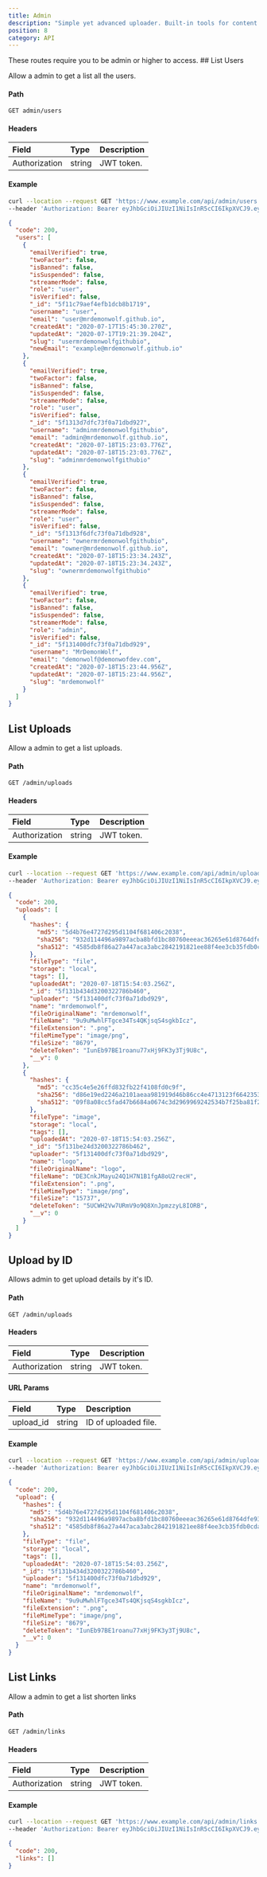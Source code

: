 ```yaml
---
title: Admin
description: "Simple yet advanced uploader. Built-in tools for content moderation tools for admins, and with integration in mind."
position: 8
category: API
---
```


<alert type="info">
These routes require you to be admin or higher to access.
</alert>
## List Users

Allow a admin to get a list all the users.

#### Path

`GET admin/users`

#### Headers

| Field         | Type   | Description |
| :------------ | :----- | :---------- |
| Authorization | string | JWT token.  |

#### Example

<code-group>
  <code-block label="Request" active>

```sh
curl --location --request GET 'https://www.example.com/api/admin/users' \
--header 'Authorization: Bearer eyJhbGciOiJIUzI1NiIsInR5cCI6IkpXVCJ9.eyJzdWIiOiI1ZjEwYjBkMjEwZDZhNzBiZTE0OTdkZTEiLCJpc3MiOiJodHRwczovL2ZlZmE0M2RkZDVjYi5uZ3Jvay5pbyIsImlhdCI6MTU5NDkyOTQzNSwiZXhwIjoxNTk0OTMxMjM1fQ.U5pH17a88I0LSSLzlA4N4pnelgbB3P8358rc_3CKh64'
```

  </code-block>
  <code-block label="Response
">

```json
{
  "code": 200,
  "users": [
    {
      "emailVerified": true,
      "twoFactor": false,
      "isBanned": false,
      "isSuspended": false,
      "streamerMode": false,
      "role": "user",
      "isVerified": false,
      "_id": "5f11c79aef4efb1dcb8b1719",
      "username": "user",
      "email": "user@mrdemonwolf.github.io",
      "createdAt": "2020-07-17T15:45:30.270Z",
      "updatedAt": "2020-07-17T19:21:39.204Z",
      "slug": "usermrdemonwolfgithubio",
      "newEmail": "example@mrdemonwolf.github.io"
    },
    {
      "emailVerified": true,
      "twoFactor": false,
      "isBanned": false,
      "isSuspended": false,
      "streamerMode": false,
      "role": "user",
      "isVerified": false,
      "_id": "5f1313d7dfc73f0a71dbd927",
      "username": "adminmrdemonwolfgithubio",
      "email": "admin@mrdemonwolf.github.io",
      "createdAt": "2020-07-18T15:23:03.776Z",
      "updatedAt": "2020-07-18T15:23:03.776Z",
      "slug": "adminmrdemonwolfgithubio"
    },
    {
      "emailVerified": true,
      "twoFactor": false,
      "isBanned": false,
      "isSuspended": false,
      "streamerMode": false,
      "role": "user",
      "isVerified": false,
      "_id": "5f1313f6dfc73f0a71dbd928",
      "username": "ownermrdemonwolfgithubio",
      "email": "owner@mrdemonwolf.github.io",
      "createdAt": "2020-07-18T15:23:34.243Z",
      "updatedAt": "2020-07-18T15:23:34.243Z",
      "slug": "ownermrdemonwolfgithubio"
    },
    {
      "emailVerified": true,
      "twoFactor": false,
      "isBanned": false,
      "isSuspended": false,
      "streamerMode": false,
      "role": "admin",
      "isVerified": false,
      "_id": "5f131400dfc73f0a71dbd929",
      "username": "MrDemonWolf",
      "email": "demonwolf@demonwofdev.com",
      "createdAt": "2020-07-18T15:23:44.956Z",
      "updatedAt": "2020-07-18T15:23:44.956Z",
      "slug": "mrdemonwolf"
    }
  ]
}
```

  </code-block>
</code-group>

## List Uploads

Allow a admin to get a list uploads.

#### Path

`GET /admin/uploads`

#### Headers

| Field         | Type   | Description |
| :------------ | :----- | :---------- |
| Authorization | string | JWT token.  |

#### Example

<code-group>
  <code-block label="Request" active>

```sh
curl --location --request GET 'https://www.example.com/api/admin/uploads' \
--header 'Authorization: Bearer eyJhbGciOiJIUzI1NiIsInR5cCI6IkpXVCJ9.eyJzdWIiOiI1ZjEwYjBkMjEwZDZhNzBiZTE0OTdkZTEiLCJpc3MiOiJodHRwczovL2ZlZmE0M2RkZDVjYi5uZ3Jvay5pbyIsImlhdCI6MTU5NDkyOTQzNSwiZXhwIjoxNTk0OTMxMjM1fQ.U5pH17a88I0LSSLzlA4N4pnelgbB3P8358rc_3CKh64'
```

  </code-block>
  <code-block label="Response
">

```json
{
  "code": 200,
  "uploads": [
    {
      "hashes": {
        "md5": "5d4b76e4727d295d1104f681406c2038",
        "sha256": "932d114496a9897acba8bfd1bc80760eeeac36265e61d8764dfe934ce5077d53",
        "sha512": "4585db8f86a27a447aca3abc2842191821ee88f4ee3cb35fdb0cdac4fc035f0097aca150704fa1d6f703f216fe0277708dce2585dddab9e47f6d9c04c75d159e"
      },
      "fileType": "file",
      "storage": "local",
      "tags": [],
      "uploadedAt": "2020-07-18T15:54:03.256Z",
      "_id": "5f131b434d3200322786b460",
      "uploader": "5f131400dfc73f0a71dbd929",
      "name": "mrdemonwolf",
      "fileOriginalName": "mrdemonwolf",
      "fileName": "9u9uMwhlFTgce34Ts4QKjsqS4sgkbIcz",
      "fileExtension": ".png",
      "fileMimeType": "image/png",
      "fileSize": "8679",
      "deleteToken": "IunEb97BE1roanu77xHj9FK3y3Tj9U8c",
      "__v": 0
    },
    {
      "hashes": {
        "md5": "cc35c4e5e26ffd832fb22f4108fd0c9f",
        "sha256": "d86e19ed2246a2101aeaa981919d46b86cc4e4713123f6642353a0cfd8e9e4cc",
        "sha512": "09f8a08cc5fad47b6684a0674c3d2969969242534b7f25ba81f2420e9df65a583b5621abd1e7d60a5aa6b794348ca0be25a33c024e7b2f0127591e4dd652cea5"
      },
      "fileType": "image",
      "storage": "local",
      "tags": [],
      "uploadedAt": "2020-07-18T15:54:03.256Z",
      "_id": "5f131be24d3200322786b462",
      "uploader": "5f131400dfc73f0a71dbd929",
      "name": "logo",
      "fileOriginalName": "logo",
      "fileName": "DE3CnkJMayu24Q1H7N1B1fgA8oU2recH",
      "fileExtension": ".png",
      "fileMimeType": "image/png",
      "fileSize": "15737",
      "deleteToken": "5UCWH2Vw7URmV9o9Q8XnJpmzzyL8IORB",
      "__v": 0
    }
  ]
}
```

  </code-block>
</code-group>

## Upload by ID

Allows admin to get upload details by it's ID.

#### Path

`GET /admin/uploads`

#### Headers

| Field         | Type   | Description |
| :------------ | :----- | :---------- |
| Authorization | string | JWT token.  |

#### URL Params

| Field     | Type   | Description          |
| :-------- | :----- | :------------------- |
| upload_id | string | ID of uploaded file. |

#### Example

<code-group>
  <code-block label="Request" active>

```sh
curl --location --request GET 'https://www.example.com/api/admin/uploads/:upload_id' \
--header 'Authorization: Bearer eyJhbGciOiJIUzI1NiIsInR5cCI6IkpXVCJ9.eyJzdWIiOiI1ZjEwYjBkMjEwZDZhNzBiZTE0OTdkZTEiLCJpc3MiOiJodHRwczovL2ZlZmE0M2RkZDVjYi5uZ3Jvay5pbyIsImlhdCI6MTU5NDkyOTQzNSwiZXhwIjoxNTk0OTMxMjM1fQ.U5pH17a88I0LSSLzlA4N4pnelgbB3P8358rc_3CKh64'
```

  </code-block>
  <code-block label="Response
">

```json
{
  "code": 200,
  "upload": {
    "hashes": {
      "md5": "5d4b76e4727d295d1104f681406c2038",
      "sha256": "932d114496a9897acba8bfd1bc80760eeeac36265e61d8764dfe934ce5077d53",
      "sha512": "4585db8f86a27a447aca3abc2842191821ee88f4ee3cb35fdb0cdac4fc035f0097aca150704fa1d6f703f216fe0277708dce2585dddab9e47f6d9c04c75d159e"
    },
    "fileType": "file",
    "storage": "local",
    "tags": [],
    "uploadedAt": "2020-07-18T15:54:03.256Z",
    "_id": "5f131b434d3200322786b460",
    "uploader": "5f131400dfc73f0a71dbd929",
    "name": "mrdemonwolf",
    "fileOriginalName": "mrdemonwolf",
    "fileName": "9u9uMwhlFTgce34Ts4QKjsqS4sgkbIcz",
    "fileExtension": ".png",
    "fileMimeType": "image/png",
    "fileSize": "8679",
    "deleteToken": "IunEb97BE1roanu77xHj9FK3y3Tj9U8c",
    "__v": 0
  }
}
```

  </code-block>
</code-group>

## List Links

Allow a admin to get a list shorten links

#### Path

`GET /admin/links`

#### Headers

| Field         | Type   | Description |
| :------------ | :----- | :---------- |
| Authorization | string | JWT token.  |

#### Example

<code-group>
  <code-block label="Request" active>

```sh
curl --location --request GET 'https://www.example.com/api/admin/links' \
--header 'Authorization: Bearer eyJhbGciOiJIUzI1NiIsInR5cCI6IkpXVCJ9.eyJzdWIiOiI1ZjEwYjBkMjEwZDZhNzBiZTE0OTdkZTEiLCJpc3MiOiJodHRwczovL2ZlZmE0M2RkZDVjYi5uZ3Jvay5pbyIsImlhdCI6MTU5NDkyOTQzNSwiZXhwIjoxNTk0OTMxMjM1fQ.U5pH17a88I0LSSLzlA4N4pnelgbB3P8358rc_3CKh64'
```

  </code-block>
  <code-block label="Response
">

```json
{
  "code": 200,
  "links": []
}
```

  </code-block>
</code-group>
